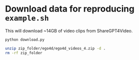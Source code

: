 # Download data for reproducing `example.sh`

This will download ~14GB of video clips from ShareGPT4Video.

```bash
python download.py

unzip zip_folder/ego4d/ego4d_videos_4.zip -d .
rm -rf zip_folder
```